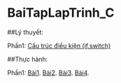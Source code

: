 # BaiTapLapTrinh_C

##Lý thuyết: 

Phần1: [Cấu trúc điều kiện (if,switch)](https://hoctructuyencntt.github.io/NNLT/Bai03.html)

##Thực hành:

Phần1: 
[Bài1](https://www.jdoodle.com/embed/v0/5AUi).
[Bài2](https://www.jdoodle.com/embed/v0/5AWm).
[Bài3](https://www.jdoodle.com/embed/v0/5AWy).
[Bài4](https://www.jdoodle.com/embed/v0/5B1Z).
